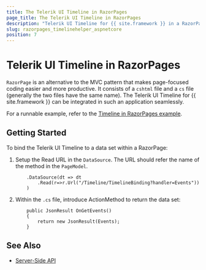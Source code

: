 ```yaml
---
title: The Telerik UI Timeline in RazorPages
page_title: The Telerik UI Timeline in RazorPages
description: "Telerik UI Timeline for {{ site.framework }} in a RazorPages application."
slug: razorpages_timelinehelper_aspnetcore
position: 7
---
```


# Telerik UI Timeline in RazorPages

`RazorPage` is an alternative to the MVC pattern that makes page-focused coding easier and more productive. It consists of a `cshtml` file and a `cs` file (generally the two files have the same name). The Telerik UI Timeline for {{ site.framework }} can be integrated in such an application seamlessly.

For a runnable example, refer to the [Timeline in RazorPages example](https://github.com/telerik/ui-for-aspnet-core-examples/tree/master/Telerik.Examples.RazorPages/Telerik.Examples.RazorPages/Pages/Timeline).

## Getting Started

To bind the Telerik UI Timeline to a data set  within a RazorPage:

1. Setup the Read URL in the `DataSource`. The URL should refer the name of the method in the `PageModel`.

    ```HtmlHelper
        .DataSource(dt => dt
            .Read(r=>r.Url("/Timeline/TimelineBinding?handler=Events"))
        )
    ```

1. Within the `.cs` file, introduce ActionMethod to return the data set:

    ```
        public JsonResult OnGetEvents()
        {
            return new JsonResult(Events);
        }
    ```

## See Also

* [Server-Side API](/api/timeline)